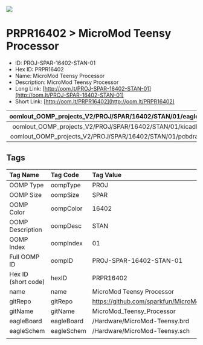 


  
![][im]
# PRPR16402 > MicroMod Teensy Processor

- ID: PROJ-SPAR-16402-STAN-01
- Hex ID: PRPR16402
- Name: MicroMod Teensy Processor
- Description: MicroMod Teensy Processor
- Long Link: [http://oom.lt/PROJ-SPAR-16402-STAN-01](http://oom.lt/PROJ-SPAR-16402-STAN-01)
- Short Link: [http://oom.lt/PRPR16402](http://oom.lt/PRPR16402)
  

|oomlout_OOMP_projects_V2/PROJ/SPAR/16402/STAN/01/eagleImage.png|oomlout_OOMP_projects_V2/PROJ/SPAR/16402/STAN/01/eagleSchemImage.png|oomlout_OOMP_projects_V2/PROJ/SPAR/16402/STAN/01/kicadPcb3dFront.png|oomlout_OOMP_projects_V2/PROJ/SPAR/16402/STAN/01/kicadPcb3dBack.png|
| :---: | :---: | :---: | :---: |
|oomlout_OOMP_projects_V2/PROJ/SPAR/16402/STAN/01/kicadPcb3d.png|oomlout_OOMP_projects_V2/PROJ/SPAR/16402/STAN/01/bomBack.png|oomlout_OOMP_projects_V2/PROJ/SPAR/16402/STAN/01/bomFront.png|oomlout_OOMP_projects_V2/PROJ/SPAR/16402/STAN/01/pcbdraw.svg|
|oomlout_OOMP_projects_V2/PROJ/SPAR/16402/STAN/01/pcbdrawBack.svg||||

## Tags
  

|Tag Name|Tag Code|Tag Value|
| :--- | :--- | :--- |
|OOMP Type|oompType|PROJ|
|OOMP Size|oompSize|SPAR|
|OOMP Color|oompColor|16402|
|OOMP Description|oompDesc|STAN|
|OOMP Index|oompIndex|01|
|Full OOMP ID|oompID|PROJ-SPAR-16402-STAN-01|
|Hex ID (short code)|hexID|PRPR16402|
|name|name|MicroMod Teensy Processor|
|gitRepo|gitRepo|https://github.com/sparkfun/MicroMod_Teensy_Processor|
|gitName|gitName|MicroMod_Teensy_Processor|
|eagleBoard|eagleBoard|/Hardware/MicroMod-Teensy.brd|
|eagleSchem|eagleSchem|/Hardware/MicroMod-Teensy.sch|
||||



[im]: PROJ/SPAR/16402/STAN/01/kicadPcb3d_450.png
